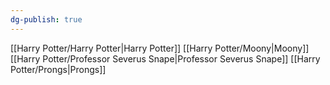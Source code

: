 ```yaml
---
dg-publish: true
---
```

[[Harry Potter/Harry Potter\|Harry Potter]]
[[Harry Potter/Moony\|Moony]]
[[Harry Potter/Professor Severus Snape\|Professor Severus Snape]]
[[Harry Potter/Prongs\|Prongs]]
